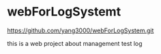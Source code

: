 # webForLogSystemt
https://github.com/yang3000/webForLogSystem.git

this is a web project about management test log
